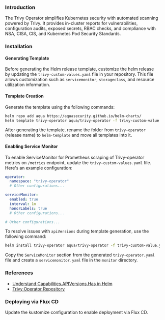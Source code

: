 ### Introduction

The Trivy Operator simplifies Kubernetes security with automated scanning powered by Trivy. It provides in-cluster reports for vulnerabilities, configuration audits, exposed secrets, RBAC checks, and compliance with NSA, CISA, CIS, and Kubernetes Pod Security Standards.

### Installation

#### Generating Template

Before generating the Helm release template, customize the helm release by updating the `trivy-custom-values.yaml` file in your repository. This file allows customization such as `servicemonitor`, `storageclass`, and resource utilization information.

#### Template Creation

Generate the template using the following commands:

```bash
helm repo add aqua https://aquasecurity.github.io/helm-charts/
helm template trivy-operator aqua/trivy-operator -f trivy-custom-value.yaml --output-dir="./"
```

After generating the template, rename the folder from `trivy-operator` (release name) to `helm-template` and move all templates into it.

#### Enabling Service Monitor

To enable ServiceMonitor for Prometheus scraping of Trivy-operator metrics on `/metrics` endpoint, update the `trivy-custom-values.yaml` file. Here's an example configuration:

```yaml
operator:
  namespace: "trivy-operator"
  # Other configurations...

serviceMonitor:
  enabled: true
  interval: 1m
  honorLabels: true
  # Other configurations...

# Other configurations...
```

To resolve issues with `apiVersions` during template generation, use the following command:

```bash
helm install trivy-operator aqua/trivy-operator -f trivy-custom-value.yaml --dry-run --debug > trivy-operator.yaml
```

Copy the `ServiceMonitor` section from the generated `trivy-operator.yaml` file and create a `servicemonitor.yaml` file in the `monitor` directory.

### References

- [Understand Capabilities.APIVersions.Has in Helm](https://github.com/helm/helm)
- [Trivy Operator Repository](https://github.com/aquasecurity/trivy-operator)

### Deploying via Flux CD

Update the kustomize configuration to enable deployment via Flux CD.

